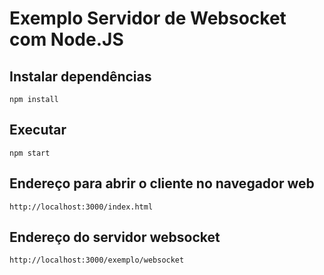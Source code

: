 Exemplo Servidor de Websocket com Node.JS
====================

## Instalar dependências
```
npm install
```
## Executar

```
npm start
```

## Endereço para abrir o cliente no navegador web
```
http://localhost:3000/index.html
```

## Endereço do servidor websocket
```
http://localhost:3000/exemplo/websocket
```
